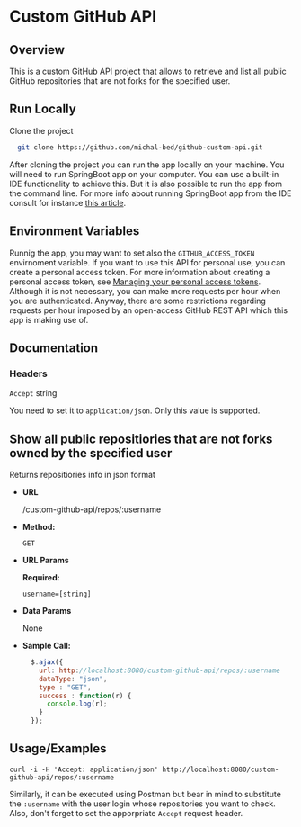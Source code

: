 
# Custom GitHub API

## Overview

This is a custom GitHub API project that allows to retrieve and list all public GitHub repositories that are not forks for the specified user.


## Run Locally

Clone the project

```bash
  git clone https://github.com/michal-bed/github-custom-api.git
```

After cloning the project you can run the app locally on your machine. You will need to run SpringBoot app on your computer.
You can use a built-in IDE functionality to achieve this. But it is also possible to run the app from the command line. For more info about running SpringBoot app from the IDE consult for instance [this article](https://www.geeksforgeeks.org/how-to-run-spring-boot-application/).




## Environment Variables

Runnig the app, you may want to set also the `GITHUB_ACCESS_TOKEN` envirnoment variable.
If you want to use this API for personal use, you can create a personal access token. For more information about creating a personal access token, see [Managing your personal access tokens](https://docs.github.com/en/authentication/keeping-your-account-and-data-secure/creating-a-personal-access-token). 
Although it is not necessary, you can make more requests per hour when you are authenticated. Anyway, there are some restrictions regarding requests per hour imposed by an open-access GitHub REST API which this app is making use of.



## Documentation

### Headers

`Accept` string

You need to set it to `application/json`. Only this value is supported.

**Show all public repositiories that are not forks owned by the specified user**
----
  Returns repositiories info in json format

* **URL**

  /custom-github-api/repos/:username

* **Method:**

  `GET`
  
*  **URL Params**

   **Required:**
 
   `username=[string]`

* **Data Params**

  None

* **Sample Call:**

  ```javascript
    $.ajax({
      url: http://localhost:8080/custom-github-api/repos/:username 
      dataType: "json",
      type : "GET",
      success : function(r) {
        console.log(r);
      }
    });
  ```

## Usage/Examples

```curl
curl -i -H 'Accept: application/json' http://localhost:8080/custom-github-api/repos/:username
```

Similarly, it can be executed using Postman but bear in mind to substitute the `:username` with the user login whose repositories you want to check. Also, don't forget to set the apporpriate `Accept` request header.

